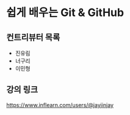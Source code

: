 # 쉽게 배우는 Git & GitHub

## 컨트리뷰터 목록

- 진유림
- 너구리
- 이민형

## 강의 링크

https://www.inflearn.com/users/@jayjinjay
